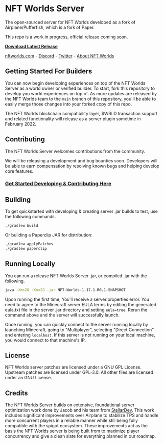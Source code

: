 <!-- Variables -->
[home]: https://www.nftworlds.com/
[about]: https://docs.nftworlds.com
[discord]: https://discord.gg/nft-worlds
[twitter]: https://twitter.com/nftworldsNFT
[releases]: https://github.com/NFT-Worlds/Server/releases/
[contributing]: https://github.com/NFT-Worlds/Server/blob/main/CONTRIBUTING.md

# NFT Worlds Server
The open-sourced server for NFT Worlds developed as a fork of Airplane/Pufferfish, which is a fork of Paper. 

This repo is a work in progress, official release coming soon.

**[Download Latest Release][releases]**

[nftworlds.com][home] - [Discord][discord] - [Twitter][twitter] - [About NFT Worlds][about]

## Getting Started For Builders
You can now begin developing experiences on top of the NFT Worlds Server as a world owner or verified builder. To start, fork this repository to develop you world experiences on top of. As more updates are released by the NFT Worlds team to the `main` branch of this repository, you'll be able to easily merge those changes into your forked copy of this repo.

The NFT Worlds blockchain compatibility layer, $WRLD transaction support and related functionality will release as a server plugin sometime in February 2022.

## Contributing

The NFT Worlds Server welcomes contributions from the community. 

We will be releasing a development and bug bounties soon. Developers will be able to earn compensation by resolving known bugs and helping develop core features.

### [Get Started Developing & Contributing Here][contributing]

## Building

To get quickstarted with developing & creating server .jar builds to test, use the following commands.

```bash
./gradlew build
```

Or building a Paperclip JAR for distribution:

```bash
./gradlew applyPatches
./gradlew paperclip
```

## Running Locally

You can run a release NFT Worlds Server .jar, or compiled .jar with the following.

```bash
java -Xms2G -Xmx2G -jar NFT-Worlds-1.17.1-R0.1-SNAPSHOT
```

Upon running the first time, You'll receive a server.properties error. You need to agree to the Minecraft server EULA terms by editing the generated eula.txt file in the server .jar directory and setting `eula=true`. Rerun the command above and the server will successfully launch.

Once running, you can quickly connect to the server running locally by launching Minecraft, going to "Multiplayer", selecting "Direct Connection" and entering `localhost`. If this server is not running on your local machine, you would connect to that machine's IP.

## License
NFT Worlds server patches are licensed under a GNU GPL License.
Upstream patches are licensed under GPL-3.0.
All other files are licensed under an GNU  License.

## Credits
The NFT Worlds Server builds on extensive, foundational server optimization work done by Jacob and his team from [StellarDev](https://nfts.stellardev.org/). This work includes significant improvements over Airplane to stabilize TPS and handle more concurrent players in a reliable manner while still being fully compatible with the spigot ecosystem. These improvements act as the basis the NFT Worlds server is being built from to maximize player concurrency and give a clean slate for everything planned in our roadmap.
